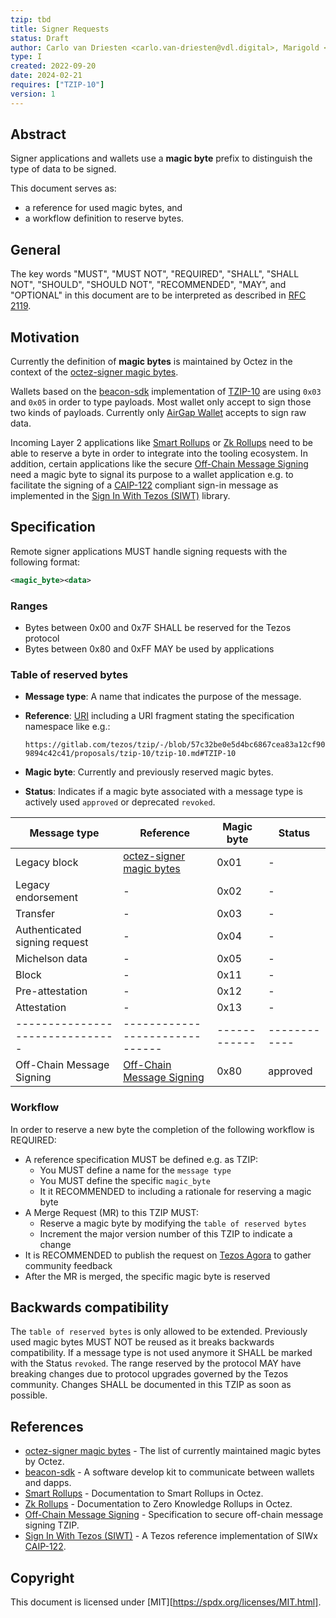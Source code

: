 ```yaml
---
tzip: tbd
title: Signer Requests
status: Draft
author: Carlo van Driesten <carlo.van-driesten@vdl.digital>, Marigold <contact@marigold.dev>
type: I
created: 2022-09-20
date: 2024-02-21
requires: ["TZIP-10"]
version: 1
---
```



## Abstract

Signer applications and wallets use a **magic byte** prefix to distinguish the type of data to be signed.

This document serves as:

- a reference for used magic bytes, and
- a workflow definition to reserve bytes.

## General

The key words "MUST", "MUST NOT", "REQUIRED", "SHALL", "SHALL NOT", "SHOULD", "SHOULD NOT", "RECOMMENDED", "MAY", and "OPTIONAL" in this document are to be interpreted as described in [RFC 2119][].

## Motivation

Currently the definition of **magic bytes** is maintained by Octez in the context of the [octez-signer magic bytes][].

Wallets based on the [beacon-sdk][] implementation of [TZIP-10][] are using `0x03` and `0x05` in order to type payloads. Most wallet only accept to sign those two kinds of payloads. Currently only [AirGap Wallet][] accepts to sign raw data.

Incoming Layer 2 applications like [Smart Rollups][] or [Zk Rollups][] need to be able to reserve a byte in order to integrate into the tooling ecosystem. In addition, certain applications like the secure [Off-Chain Message Signing][] need a magic byte to signal its purpose to a wallet application e.g. to facilitate the signing of a [CAIP-122][] compliant sign-in message as implemented in the [Sign In With Tezos (SIWT)][] library.

## Specification

Remote signer applications MUST handle signing requests with the following format:

```xml
<magic_byte><data>
```

### Ranges

- Bytes between 0x00 and 0x7F SHALL be reserved for the Tezos protocol
- Bytes between 0x80 and 0xFF MAY be used by applications

### Table of reserved bytes

- **Message type**: A name that indicates the purpose of the message.
- **Reference**: [URI][] including a URI fragment stating the specification namespace like e.g.:

   `https://gitlab.com/tezos/tzip/-/blob/57c32be0e5d4bc6867cea83a12cf909894c42c41/proposals/tzip-10/tzip-10.md#TZIP-10`
- **Magic byte**: Currently and previously reserved magic bytes.
- **Status**: Indicates if a magic byte associated with a message type is actively used `approved` or deprecated `revoked`.

| Message type                  | Reference                    | Magic byte | Status     |
|-------------------------------|------------------------------|------------|------------|
| Legacy block                  | [octez-signer magic bytes][] | 0x01       | -          |
| Legacy endorsement            | -                            | 0x02       | -          |
| Transfer                      | -                            | 0x03       | -          |
| Authenticated signing request | -                            | 0x04       | -          |
| Michelson data                | -                            | 0x05       | -          |
| Block                         | -                            | 0x11       | -          |
| Pre-attestation               | -                            | 0x12       | -          |
| Attestation                   | -                            | 0x13       | -          |
|-------------------------------|------------------------------|------------|------------|
| Off-Chain Message Signing     | [Off-Chain Message Signing][]| 0x80       | approved   |

### Workflow

In order to reserve a new byte the completion of the following workflow is REQUIRED:

- A reference specification MUST be defined e.g. as TZIP:
  - You MUST define a name for the `message type`
  - You MUST define the specific `magic_byte`
  - It it RECOMMENDED to including a rationale for reserving a magic byte
- A Merge Request (MR) to this TZIP MUST:
  - Reserve a magic byte by modifying the `table of reserved bytes`
  - Increment the major version number of this TZIP to indicate a change
- It is RECOMMENDED to publish the request on [Tezos Agora][] to gather community feedback
- After the MR is merged, the specific magic byte is reserved

## Backwards compatibility

The `table of reserved bytes` is only allowed to be extended. Previously used magic bytes MUST NOT be reused as it breaks backwards compatibility. If a message type is not used anymore it SHALL be marked with the Status `revoked`. The range reserved by the protocol MAY have breaking changes due to protocol upgrades governed by the Tezos community. Changes SHALL be documented in this TZIP as soon as possible.

## References
- [octez-signer magic bytes][] - The list of currently maintained magic bytes by Octez.
- [beacon-sdk][] - A software develop kit to communicate between wallets and dapps.
- [Smart Rollups][] - Documentation to Smart Rollups in Octez.
- [Zk Rollups][] - Documentation to Zero Knowledge Rollups in Octez.
- [Off-Chain Message Signing][] - Specification to secure off-chain message signing TZIP.
- [Sign In With Tezos (SIWT)][] - A Tezos reference implementation of SIWx [CAIP-122][].

[RFC 2119]: https://www.ietf.org/rfc/rfc2119.txt
[octez-signer magic bytes]: https://tezos.gitlab.io/user/key-management.html?highlight=magic%20bytes#signer-requests
[beacon-sdk]: https://docs.walletbeacon.io/guides/sign-payload
[TZIP-10]: https://gitlab.com/tezos/tzip/-/blob/06024a22384139b328a63747cb7951c81e5b9cd7/proposals/tzip-10/tzip-10.md
[AirGap Wallet]: https://support.airgap.it/
[Smart Rollups]: https://tezos.gitlab.io/protocols/alpha.html#smart-rollups
[Zk Rollups]: https://tezos.gitlab.io/protocols/alpha.html#zero-knowledge-rollups-ongoing
[Off-Chain Message Signing]: URI
[CAIP-122]: https://chainagnostic.org/CAIPs/caip-122
[Sign In With Tezos (SIWT)]: https://siwt.xyz/
[URI]: https://datatracker.ietf.org/doc/html/rfc3986
[Tezos Agora]: https://forum.tezosagora.org/

## Copyright

This document is licensed under [MIT][https://spdx.org/licenses/MIT.html].
